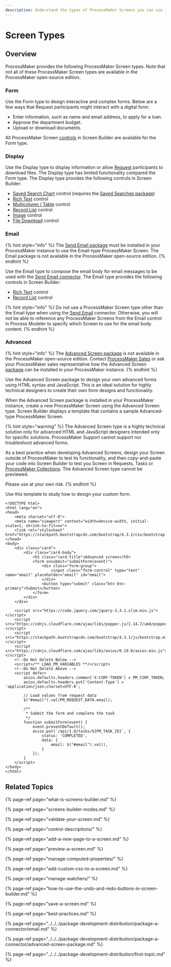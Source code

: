 ```yaml
---
description: Understand the types of ProcessMaker Screens you can use in Screen Builder.
---
```


# Screen Types

## Overview

ProcessMaker provides the following ProcessMaker Screen types. Note that not all of these ProcessMaker Screen types are available in the ProcessMaker open-source edition.

### Form

Use the Form type to design interactive and complex forms. Below are a few ways that Request participants might interact with a digital form:

* Enter information, such as name and email address, to apply for a loan.
* Approve the department budget.
* Upload or download documents.

All ProcessMaker Screen [controls](control-descriptions/) in Screen Builder are available for the Form type.

### Display

Use the Display type to display information or allow [Request](../../../using-processmaker/requests/what-is-a-request.md) participants to download files. The Display type has limited functionality compared the Form type. The Display type provides the following controls in Screen Builder:

* [Saved Search Chart](control-descriptions/saved-search-chart-control-settings.md) control \(requires the [Saved Searches package](../../../package-development-distribution/package-a-connector/saved-searches-package.md)\)
* [Rich Text](control-descriptions/rich-text-control-settings.md) control
* [Multicolumn / Table](control-descriptions/multi-column-button-control-settings.md) control
* [Record List](control-descriptions/record-list-control-settings.md) control
* [Image](control-descriptions/image-control-settings.md) control
* [File Download](control-descriptions/file-download-control-settings.md) control

### Email

{% hint style="info" %}
The [Send Email package](../../../package-development-distribution/package-a-connector/email.md) must be installed in your ProcessMaker instance to use the Email-type ProcessMaker Screen. The Email package is not available in the ProcessMaker open-source edition.
{% endhint %}

Use the Email type to compose the email body for email messages to be used with the [Send Email connector](../../process-design/model-processes-using-connectors/available-connectors-from-processmaker/email-connector.md). The Email type provides the following controls in Screen Builder:

* [Rich Text](control-descriptions/rich-text-control-settings.md) control
* [Record List](control-descriptions/record-list-control-settings.md) control

{% hint style="info" %}
Do not use a ProcessMaker Screen type other than the Email type when using the [Send Email](../../process-design/model-processes-using-connectors/available-connectors-from-processmaker/email-connector.md) connector. Otherwise, you will not be able to reference any ProcessMaker Screens from the Email control in Process Modeler to specify which Screen to use for the email body content.
{% endhint %}

### Advanced

{% hint style="info" %}
The [Advanced Screen package](../../../package-development-distribution/package-a-connector/advanced-screen-package.md) is not available in the ProcessMaker open-source edition. Contact [ProcessMaker Sales](mailto:sales@processmaker.com) or ask your ProcessMaker sales representative how the Advanced Screen [package](../../../package-development-distribution/first-topic.md) can be installed in your ProcessMaker instance.
{% endhint %}

Use the Advanced Screen package to design your own advanced forms using HTML syntax and JavaScript. This is an ideal solution for highly technical designers to create their own form designs and functionality.

When the Advanced Screen package is installed in your ProcessMaker instance, create a new ProcessMaker Screen using the Advanced Screen type. Screen Builder displays a template that contains a sample Advanced-type ProcessMaker Screen.

{% hint style="warning" %}
The Advanced Screen type is a highly technical solution only for advanced HTML and JavaScript designers intended only for specific solutions. ProcessMaker Support cannot support nor troubleshoot advanced forms.

As a best practice when developing Advanced Screens, design your Screen outside of ProcessMaker to test its functionality, and then copy-and-paste your code into Screen Builder to test you Screen in Requests, Tasks or [ProcessMaker Collections](../../../package-development-distribution/package-a-connector/collections.md). The Advanced Screen type cannot be previewed.

Please use at your own risk.
{% endhint %}

Use this template to study how to design your custom form.

```text
<!DOCTYPE html>
<html lang="en">
<head>
    <meta charset="utf-8">
    <meta name="viewport" content="width=device-width, initial-scale=1, shrink-to-fit=no">
    <link rel="stylesheet" href="https://stackpath.bootstrapcdn.com/bootstrap/4.3.1/css/bootstrap.min.css">
</head>
<body>
    <div class="card">
        <div class="card-body">
            <h5 class="card-title">Advanced screen</h5>
            <form onsubmit="submitForm(event)">
                <div class="form-group">
                    <input class="form-control" type="text" name="email" placeholder="email" id="email">
                </div>
                <button type="submit" class="btn btn-primary">Submit</button>
            </form>
        </div>
    </div>

    <script src="https://code.jquery.com/jquery-3.3.1.slim.min.js"></script>
    <script src="https://cdnjs.cloudflare.com/ajax/libs/popper.js/1.14.7/umd/popper.min.js"></script>
    <script src="https://stackpath.bootstrapcdn.com/bootstrap/4.3.1/js/bootstrap.min.js"></script>
    <script src="https://cdnjs.cloudflare.com/ajax/libs/axios/0.19.0/axios.min.js"></script>
    <!--Do Not Delete Below -->
    <script>/** LOAD_PM_VARIABLES **/</script>
    <!--Do Not Delete Above -->
    <script defer>
        axios.defaults.headers.common['X-CSRF-TOKEN'] = PM_CSRF_TOKEN;
        axios.defaults.headers.put['Content-Type'] = 'application/json;charset=UTF-8';

        // Load values from request data
        $("#email").val(PM_REQUEST_DATA.email);

        /**
         * Submit the form and complete the task
         */
        function submitForm(event) {
            event.preventDefault();
            axios.put(`/api/1.0/tasks/${PM_TASK_ID}`, {
                status: 'COMPLETED',
                data: {
                    email: $("#email").val(),
                }
            });
        }
    </script>
</body>
</html>
```

## Related Topics

{% page-ref page="what-is-screens-builder.md" %}

{% page-ref page="screens-builder-modes.md" %}

{% page-ref page="validate-your-screen.md" %}

{% page-ref page="control-descriptions/" %}

{% page-ref page="add-a-new-page-to-a-screen.md" %}

{% page-ref page="preview-a-screen.md" %}

{% page-ref page="manage-computed-properties/" %}

{% page-ref page="add-custom-css-to-a-screen.md" %}

{% page-ref page="manage-watchers/" %}

{% page-ref page="how-to-use-the-undo-and-redo-buttons-in-screen-builder.md" %}

{% page-ref page="save-a-screen.md" %}

{% page-ref page="best-practices.md" %}

{% page-ref page="../../../package-development-distribution/package-a-connector/email.md" %}

{% page-ref page="../../../package-development-distribution/package-a-connector/advanced-screen-package.md" %}

{% page-ref page="../../../package-development-distribution/first-topic.md" %}

